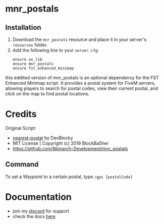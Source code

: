 # mnr_postals

## Installation
1. Download the `mnr_postals` resource and place it in your server's `resources` folder.
2. Add the following line to your `server.cfg`:
   ```plaintext
   ensure ox_lib
   ensure mnr_postals
   ensure fst_enhanced_minimap
   
this eddited version of mnr_postals is an optional dependency for the FST Enhanced Minimap script. It provides a postal system for FiveM servers, allowing players to search for postal codes, view their current postal, and click on the map to find postal locations.


# Credits

Original Script:
- [nearest-postal](https://github.com/DevBlocky/nearest-postal) by DevBlocky
- MIT License | Copyright (c) 2019 BlockBa5her
- https://github.com/Monarch-Development/mnr_postals

## Command
To set a Waypoint to a certain postal, type `/gps [postalCode]`

# Documentation
- join my [discord](https://discord.gg/bf5qs226RV) for support 
- check the docs [here](https://abdelemporium-docs.gitbook.io/frostbytestudios/ui-and-hud-enhancements/fst-enhanced-minimap) 
